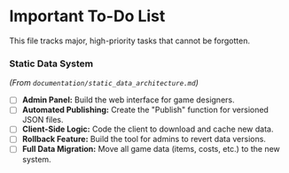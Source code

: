# Important To-Do List

This file tracks major, high-priority tasks that cannot be forgotten.

### Static Data System
*(From `documentation/static_data_architecture.md`)*

- [ ] **Admin Panel:** Build the web interface for game designers.
- [ ] **Automated Publishing:** Create the "Publish" function for versioned JSON files.
- [ ] **Client-Side Logic:** Code the client to download and cache new data.
- [ ] **Rollback Feature:** Build the tool for admins to revert data versions.
- [ ] **Full Data Migration:** Move all game data (items, costs, etc.) to the new system.
